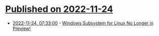 # [Published on 2022-11-24](index.md)

* [2022-11-24, 07:33:00](https://soylentnews.org/article.pl?sid=22/11/23/1834259&from=rss) - [Windows Subsystem for Linux No Longer in Preview!](https://soylentnews.org/article.pl?sid=22/11/23/1834259&from=rss)
